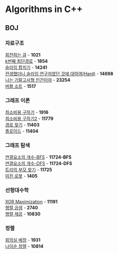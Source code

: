 # Algorithms in C++

## BOJ
### 자료구조
[회전하는 큐](https://github.com/wayandway/algorithms-cpp/blob/master/Data-Structures/1021.cpp) - **1021** <br>
[k번째 최단경로](https://github.com/wayandway/algorithms-cpp/blob/master/Data-Structures/1854.cpp) - **1854** <br>
[슬라임 합치기](https://github.com/wayandway/algorithms-cpp/blob/master/Data-Structures/14241.cpp) - **14241** <br>
[전생했더니 슬라임 연구자였던 것에 대하여(Hard)](https://github.com/wayandway/algorithms-cpp/blob/master/Data-Structures/14698.cpp) - **14698** <br>
[나는 기말고사형 인간이야](https://github.com/wayandway/algorithms-cpp/blob/master/Data-Structures/23254.cpp) - **23254** <br>
[버블 소트](https://github.com/wayandway/algorithms-cpp/blob/master/Data-Structures/1517.cpp) - **1517** <br>

### 그래프 이론
[최소비용 구하기](https://github.com/wayandway/algorithms-cpp/blob/master/Graph/1916.cpp) - **1916** <br>
[최소비용 구하기2](https://github.com/wayandway/algorithms-cpp/blob/master/Graph/11779.cpp) - **11779** <br>
[경로 찾기](https://github.com/wayandway/algorithms-cpp/blob/master/Graph/11403.cpp) - **11403** <br>
[플로이드](https://github.com/wayandway/algorithms-cpp/blob/master/Graph/11404.cpp) - **11404** <br>

### 그래프 탐색
[연결요소의 개수-BFS](https://github.com/wayandway/algorithms-cpp/blob/master/Graph/11724_BFS.cpp) - **11724-BFS** <br>
[연결요소의 개수-DFS](https://github.com/wayandway/algorithms-cpp/blob/master/Graph/11724_DFS.cpp) - **11724-DFS** <br>
[트리의 부모 찾기](https://github.com/wayandway/algorithms-cpp/blob/master/Graph/11725.cpp) - **11725** <br>
[미친 로봇](https://github.com/wayandway/algorithms-cpp/blob/master/Graph/1405.cpp) - **1405** <br>

### 선형대수학
[XOR Maximization](https://github.com/wayandway/algorithms-cpp/blob/master/Linear-Algebra/11191.cpp) - **11191** <br>
[행렬 곱셈](https://github.com/wayandway/algorithms-cpp/blob/master/Linear-Algebra/2740.cpp) - **2740** <br>
[행렬 제곱](https://github.com/wayandway/algorithms-cpp/blob/master/Linear-Algebra/10830.cpp) - **10830** <br>

### 정렬
[회의실 배정](https://github.com/wayandway/algorithms-cpp/blob/master/Sorting/1931.cpp) - **1931** <br>
[나이순 정렬](https://github.com/wayandway/algorithms-cpp/blob/master/Sorting/10814.cpp) - **10814** <br>